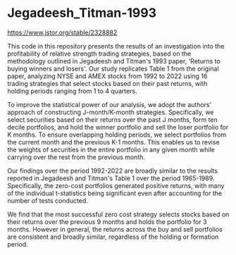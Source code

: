 # Jegadeesh_Titman-1993
https://www.jstor.org/stable/2328882

This code in this repository presents the results of an investigation into the profitability of relative strength trading strategies, based on the methodology outlined in Jegadeesh and Titman's 1993 paper, 'Returns to buying winners and losers'. Our study replicates Table 1 from the original paper, analyzing NYSE and AMEX stocks from 1992 to 2022 using 16 trading strategies that select stocks based on their past returns, with holding periods ranging from 1 to 4 quarters.

To improve the statistical power of our analysis, we adopt the authors' approach of constructing J-month/K-month strategies. Specifically, we select securities based on their returns over the past J months, form ten decile portfolios, and hold the winner portfolio and sell the loser portfolio for K months. To ensure overlapping holding periods, we select portfolios from the current month and the previous K-1 months. This enables us to revise the weights of securities in the entire portfolio in any given month while carrying over the rest from the previous month.

Our findings over the period 1992-2022 are broadly similar to the results reported in Jegadeesh and Titman's Table 1 over the period 1965-1989. Specifically, the zero-cost portfolios generated positive returns, with many of the individual t-statistics being significant even after accounting for the number of tests conducted.

We find that the most successful zero cost strategy selects stocks based on their returns over the previous 9 months and holds the portfolio for 3 months. However in general, the returns across the buy and sell portfolios are consistent and broadly similar, regardless of the holding or formation period.
